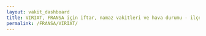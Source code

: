 ```yaml
---
layout: vakit_dashboard
title: VIRIAT, FRANSA için iftar, namaz vakitleri ve hava durumu - ilçe/eyalet seç
permalink: /FRANSA/VIRIAT/
---
```


<script type="text/javascript">
  var GLOBAL_COUNTRY = 'FRANSA';
  var GLOBAL_CITY = 'VIRIAT';
  var GLOBAL_STATE = '';
  var lat = 72;
  var lon = 21;
</script>
